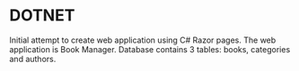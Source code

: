 # DOTNET
Initial attempt to create web application using C# Razor pages.
The web application is Book Manager. Database contains 3 tables: books, categories and authors.
